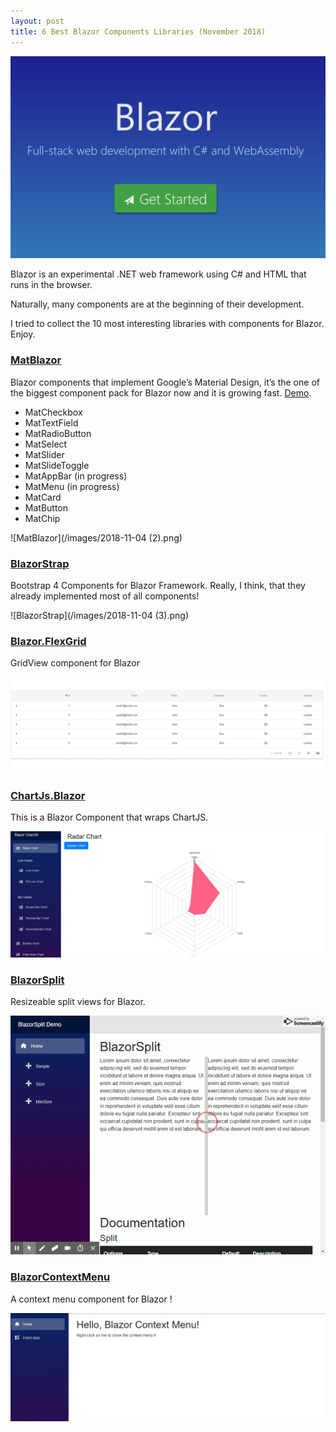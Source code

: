 ```yaml
---
layout: post
title: 6 Best Blazor Components Libraries (November 2018)
---
```


![](/images/blazor.png)

Blazor is an experimental .NET web framework using C# and HTML that runs in the browser.

Naturally, many components are at the beginning of their development.

I tried to collect the 10 most interesting libraries with components for Blazor. Enjoy.

<!--more-->

### [MatBlazor](https://github.com/BlazorComponents/MatBlazor)

Blazor components that implement Google’s Material Design, it’s the one of the biggest component pack for Blazor now and it is growing fast. [Demo](https://blazorcomponents.github.io/MatBlazor/).
-   MatCheckbox
-   MatTextField
-   MatRadioButton
-   MatSelect
-   MatSlider
-   MatSlideToggle
-   MatAppBar (in progress)
-   MatMenu (in progress)
-   MatCard
-   MatButton
-   MatChip

![MatBlazor](/images/2018-11-04 (2).png)

### [BlazorStrap](https://github.com/chanan/BlazorStrap)

Bootstrap 4 Components for Blazor Framework. Really, I think, that they already implemented most of all components!

![BlazorStrap](/images/2018-11-04 (3).png)




### [Blazor.FlexGrid](https://github.com/Mewriick/Blazor.FlexGrid)

GridView component for Blazor

![Blazor.FlexGrid](/images/table_gif.gif)




### [ChartJs.Blazor](https://github.com/mariusmuntean/ChartJs.Blazor)

This is a Blazor Component that wraps ChartJS.

![ChartJs.Blazor](/images/ChartJs.Blazor.jpg)



### [BlazorSplit](https://github.com/BlazorComponents/BlazorSplit)

Resizeable split views for Blazor.

![BlazorSplit](/images/blazorsplit-demo.gif)



### [BlazorContextMenu](https://github.com/stavroskasidis/BlazorContextMenu)

A context menu component for Blazor !

![BlazorContextMenu](/images/blazor-context-menu-demo-1.gif)
